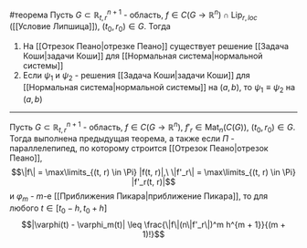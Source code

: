 #теорема 
Пусть $G \subset \mathbb{R}^{n + 1}_{t, r}$ - область, $f \in C(G \to \mathbb{R}^n) \cap \operatorname{Lip}_{r, loc}$ ([[Условие Липшица]]), $(t_0, r_0) \in G$. Тогда
1. На [[Отрезок Пеано|отрезке Пеано]] существует решение [[Задача Коши|задачи Коши]] для [[Нормальная система|нормальной системы]]
2. Если $\psi_1$ и $\psi_2$ - решения [[Задача Коши|задачи Коши]] для [[Нормальная система|нормальной системы]] на $(a, b)$, то $\psi_1 \equiv \psi_2$ на $(a, b)$

---

Пусть $G \subset \mathbb{R}^{n + 1}_{t, r}$ - область, $f \in C(G \to \mathbb{R}^n)$, $f'_r \in \operatorname{Mat}_n(C(G))$, $(t_0, r_0) \in G$. Тогда выполнена предыдущая теорема, а также если $\Pi$ - параллелепипед, по которому строится [[Отрезок Пеано|отрезок Пеано]],
$$\|f\| = \max\limits_{(t, r) \in \Pi} |f(t, r)|,\ \|f'_r\| = \max\limits_{(t, r) \in \Pi} |f'_r(t, r)|$$
и $\varphi_m$ - $m$-е [[Приближения Пикара|приближение Пикара]], то для любого $t \in [t_0 - h, t_0 + h]$
$$|\varphi(t) - \varphi_m(t)| \leq \frac{\|f\|(n\|f'_r\|)^m h^{m + 1}}{(m + 1)!}$$
